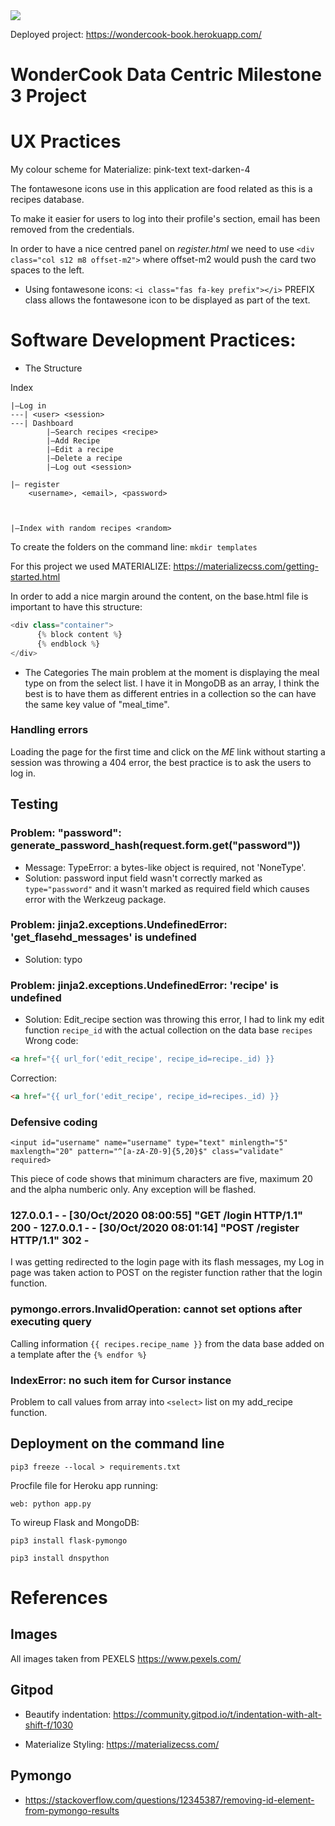 <img src="https://codeinstitute.s3.amazonaws.com/fullstack/ci_logo_small.png" style="margin: 0;">

Deployed project: https://wondercook-book.herokuapp.com/

# WonderCook Data Centric Milestone 3 Project

# UX Practices

My colour scheme for Materialize: pink-text text-darken-4

The fontawesone icons use in this application are food related as this is a recipes database.

To make it easier for users to log into their profile's section, email has been removed from the credentials.

In order to have a nice centred panel on *register.html* we need to use `<div class="col s12 m8 offset-m2">` where offset-m2 would push the card two spaces to the left.

* Using fontawesone icons:
`<i class="fas fa-key prefix"></i>` PREFIX class allows the fontawesone icon to be displayed as part of the text.

# Software Development Practices:

* The Structure

Index
```
|—Log in
---| <user> <session>
---| Dashboard
        |—Search recipes <recipe>
        |—Add Recipe
        |—Edit a recipe
        |—Delete a recipe
        |—Log out <session>

|— register
    <username>, <email>, <password>



|—Index with random recipes <random>
```

To create the folders on the command line:
`mkdir templates`

For this project we used MATERIALIZE: https://materializecss.com/getting-started.html

In order to add a nice margin around the content, on the base.html file is important to have this structure:

```python
<div class="container">
      {% block content %}
      {% endblock %}
</div>
```
* The Categories
The main problem at the moment is displaying the meal type on from the select list. I have it in MongoDB as an array, I think the best is to have them as different entries in a collection so the can have the same key value of "meal_time".

### Handling errors
Loading the page for the first time and click on the *ME* link without starting a session was throwing a 404 error, the best practice is to ask the users to log in.

## Testing

### Problem: "password": generate_password_hash(request.form.get("password"))
* Message: TypeError: a bytes-like object is required, not 'NoneType'.
* Solution: password input field wasn't correctly marked as `type="password"` and it wasn't marked as required field which causes error with the Werkzeug package.

### Problem: jinja2.exceptions.UndefinedError: 'get_flasehd_messages' is undefined
* Solution: typo

### Problem: jinja2.exceptions.UndefinedError: 'recipe' is undefined
* Solution: Edit_recipe section was throwing this error, I had to link my edit function `recipe_id` with the actual collection on the data base `recipes`
Wrong code:
```html
<a href="{{ url_for('edit_recipe', recipe_id=recipe._id) }}
```
Correction:
```html
<a href="{{ url_for('edit_recipe', recipe_id=recipes._id) }}
```

### Defensive coding

```<input id="username" name="username" type="text" minlength="5" maxlength="20" pattern="^[a-zA-Z0-9]{5,20}$" class="validate" required>```

This piece of code shows that minimum characters are five, maximum 20 and the alpha numberic only. Any exception will be flashed.

### 127.0.0.1 - - [30/Oct/2020 08:00:55] "GET /login HTTP/1.1" 200 - 127.0.0.1 - - [30/Oct/2020 08:01:14] "POST /register HTTP/1.1" 302 -
I was getting redirected to the login page with its flash messages, my Log in page was taken action to POST on the register function rather that the login function.

### pymongo.errors.InvalidOperation: cannot set options after executing query
Calling information `{{ recipes.recipe_name }}` from the data base added on a template after the `{% endfor %}`

### IndexError: no such item for Cursor instance
Problem to call values from array into `<select>` list on my add_recipe function.

## Deployment on the command line

`pip3 freeze --local > requirements.txt`

Procfile file for Heroku app running:

`web: python app.py`

To wireup Flask and MongoDB:

`pip3 install flask-pymongo`

`pip3 install dnspython`


# References

## Images
All images taken from PEXELS https://www.pexels.com/

## Gitpod

* Beautify indentation: https://community.gitpod.io/t/indentation-with-alt-shift-f/1030

* Materialize Styling: https://materializecss.com/


## Pymongo
* https://stackoverflow.com/questions/12345387/removing-id-element-from-pymongo-results